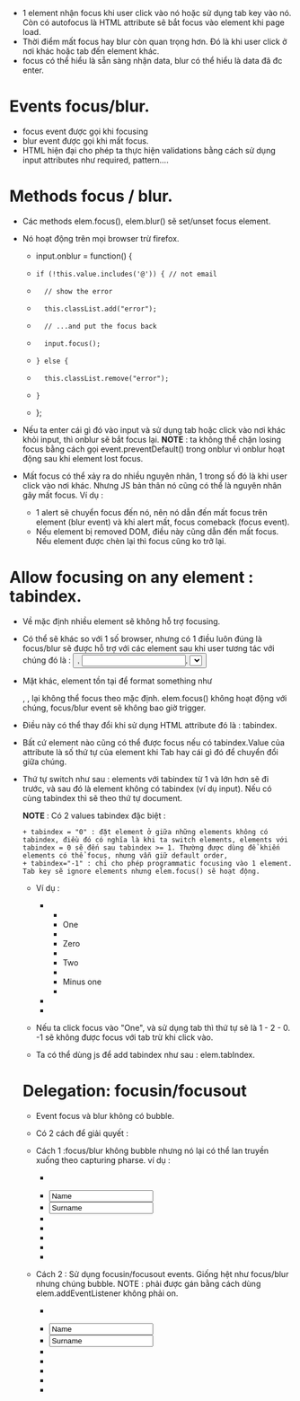 - 1 element nhận focus khi user click vào nó hoặc sử dụng tab key vào nó. Còn có autofocus là HTML attribute sẽ bắt focus vào element khi page load.
- Thời điểm mất focus hay blur còn quan trọng hơn. Đó là khi user click ở nơi khác hoặc tab đến element khác.
- focus có thể hiểu là sẵn sàng nhận data, blur có thể hiểu là data đã đc enter.

# Events focus/blur.
- focus event được gọi khi focusing 
- blur event được gọi khi mất focus.
- HTML hiện đại cho phép ta thực hiện validations bằng cách sử dụng input attributes như required, pattern.... 

# Methods focus / blur.
- Các methods elem.focus(), elem.blur() sẽ set/unset focus element.
- Nó hoạt động trên mọi browser trừ firefox.

    + input.onblur = function() {
    +     if (!this.value.includes('@')) { // not email
    +       // show the error
    +       this.classList.add("error");
    +       // ...and put the focus back
    +       input.focus();
    +     } else {
    +       this.classList.remove("error");
    +     }
    +   };

- Nếu ta enter cái gì đó vào input và sử dụng tab hoặc click vào nơi khác khỏi input, thì onblur sẽ bắt focus lại.
__NOTE__ : ta không thể chặn losing focus bằng cách gọi event.preventDefault() trong onblur vì onblur hoạt động sau khi element lost focus.
- Mất focus có thể xảy ra do nhiều nguyên nhân, 1 trong số đó là khi user click vào nơi khác. Nhưng JS bản thân nó cũng có thể là nguyên nhân gây mất focus. Ví dụ :

    + 1 alert sẽ chuyển focus đến nó, nên nó dẫn đến mất focus trên element (blur event) và khi alert mất, focus comeback (focus event).
    + Nếu element bị removed DOM, điều này cũng dẫn đến mất focus. Nếu element được chèn lại thì focus cũng ko trở lại.

# Allow focusing on any element : tabindex.
- Về mặc định nhiều element sẽ không hỗ trợ focusing. 
- Có thể sẽ khác so với 1 số browser, nhưng có 1 điều luôn đúng là focus/blur sẽ được hỗ trợ với các element sau khi user tương tác với chúng đó là : <button>, <input>, <select>, <a>...
- Mặt khác, element tồn tại để format something như <div>, <span>, <table> lại không thể focus theo mặc định. elem.focus() không hoạt động với chúng, focus/blur event sẽ không bao giờ trigger.


- Điều này có thể thay đổi khi sử dụng HTML attribute đó là : tabindex.
- Bất cứ element nào cũng có thể được focus nếu có tabindex.Value của attribute là số thứ tự của element khi Tab hay cái gì đó để chuyển đổi giữa chúng.
- Thứ tự switch như sau : elements với tabindex từ 1 và lớn hơn sẽ đi trước, và sau đó là element không có tabindex (ví dụ input). Nếu có cùng tabindex thì sẽ theo thứ tự document.

__NOTE__ : Có 2 values tabindex đặc biệt :

    + tabindex = "0" : đặt element ở giữa những elements không có tabindex, điều đó có nghĩa là khi ta switch elements, elements với tabindex = 0 sẽ đến sau tabindex >= 1. Thường được dùng để khiến elements có thể focus, nhưng vẫn giữ default order, 
    + tabindex="-1" : chỉ cho phép programmatic focusing vào 1 element. Tab key sẽ ignore elements nhưng elem.focus() sẽ hoạt động.
     
- Ví dụ :

    + <ul>
    +   <li tabindex="1">One</li>
    +   <li tabindex="0">Zero</li>
    +   <li tabindex="2">Two</li>
    +   <li tabindex="-1">Minus one</li>
    + </ul>
    + 
    + <style>
    +   li { cursor: pointer; }
    +   :focus { outline: 1px dashed green; }
    + </style>

- Nếu ta click focus vào "One", và sử dụng tab thì thứ tự sẽ là 1 - 2 - 0. -1 sẽ không được focus với tab trừ khi click vào.
- Ta có thể dùng js để add tabindex như sau : elem.tabIndex.

# Delegation: focusin/focusout
- Event focus và blur không có bubble.
- Có 2 cách để giải quyết : 
- Cách 1 :focus/blur không bubble nhưng nó lại có thể lan truyền xuống theo capturing pharse. ví dụ :

    + <form id="form">
    +   <input type="text" name="name" value="Name">
    +   <input type="text" name="surname" value="Surname">
    + </form>
    + 
    + <style> .focused { outline: 1px solid red; } </style>
    + 
    + <script>
    +   // put the handler on capturing phase (last argument true)
    +   form.addEventListener("focus", () => form.classList.add('focused'), true);
    +   form.addEventListener("blur", () => form.classList.remove('focused'), true);
    + </script>

- Cách 2 : Sử dụng focusin/focusout events. Giống hệt như focus/blur nhưng chúng bubble. NOTE : phải được gán bằng cách dùng elem.addEventListener không phải on<event>.

    + <form id="form">
    +   <input type="text" name="name" value="Name">
    +   <input type="text" name="surname" value="Surname">
    + </form>
    + 
    + <style> .focused { outline: 1px solid red; } </style>
    + 
    + <script>
    +   form.addEventListener("focusin", () => form.classList.add('focused'));
    +   form.addEventListener("focusout", () => form.classList.remove('focused'));
    + </script>
